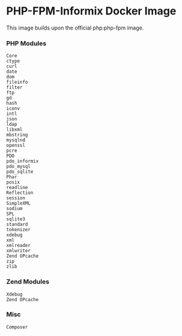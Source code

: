 # PHP-FPM-Informix Docker Image

This image builds upon the official php:php-fpm image.

### PHP Modules
```
Core
ctype
curl
date
dom
fileinfo
filter
ftp
gd
hash
iconv
intl
json
ldap
libxml
mbstring
mysqlnd
openssl
pcre
PDO
pdo_informix
pdo_mysql
pdo_sqlite
Phar
posix
readline
Reflection
session
SimpleXML
sodium
SPL
sqlite3
standard
tokenizer
xdebug
xml
xmlreader
xmlwriter
Zend OPcache
zip
zlib
```

### Zend Modules
```
Xdebug
Zend OPcache
```

### Misc
```
Composer
```
